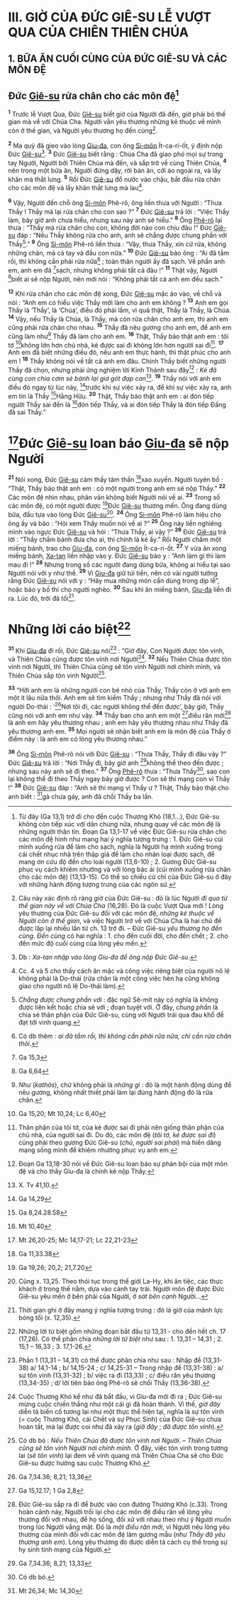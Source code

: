 # III. GIỜ CỦA ĐỨC GIÊ-SU LỄ VƯỢT QUA CỦA CHIÊN THIÊN CHÚA

## 1. BỮA ĂN CUỐI CÙNG CỦA ĐỨC GIÊ-SU VÀ CÁC MÔN ĐỆ

## Đức [Giê-su]() rửa chân cho các môn đệ[^1-a8f27c7d-c44e-4bad-bb87-0e2e6c92aa53]
<sup><b>1</b></sup> Trước lễ Vượt Qua, Đức [Giê-su]() biết giờ của Người đã đến, giờ phải bỏ thế gian mà về với Chúa Cha. Người vẫn yêu thương những kẻ thuộc về mình còn ở thế gian, và Người yêu thương họ đến cùng[^2-a8f27c7d-c44e-4bad-bb87-0e2e6c92aa53].

<sup><b>2</b></sup> Ma quỷ đã gieo vào lòng [Giu-đa](), con ông [Si-môn]() Ít-ca-ri-ốt, ý định nộp Đức [Giê-su]()[^3-a8f27c7d-c44e-4bad-bb87-0e2e6c92aa53]. <sup><b>3</b></sup> Đức [Giê-su]() biết rằng : Chúa Cha đã giao phó mọi sự trong tay Người, Người bởi Thiên Chúa mà đến, và sắp trở về cùng Thiên Chúa, <sup><b>4</b></sup> nên trong một bữa ăn, Người đứng dậy, rời bàn ăn, cởi áo ngoài ra, và lấy khăn mà thắt lưng. <sup><b>5</b></sup> Rồi Đức [Giê-su]() đổ nước vào chậu, bắt đầu rửa chân cho các môn đệ và lấy khăn thắt lưng mà lau[^4-a8f27c7d-c44e-4bad-bb87-0e2e6c92aa53].

<sup><b>6</b></sup> Vậy, Người đến chỗ ông [Si-môn]() Phê-rô, ông liền thưa với Người : “Thưa Thầy ! Thầy mà lại rửa chân cho con sao ?” <sup><b>7</b></sup> Đức [Giê-su]() trả lời : “Việc Thầy làm, bây giờ anh chưa hiểu, nhưng sau này anh sẽ hiểu.” <sup><b>8</b></sup> Ông [Phê-rô]() lại thưa : “Thầy mà rửa chân cho con, không đời nào con chịu đâu !” Đức [Giê-su]() đáp : “Nếu Thầy không rửa cho anh, anh sẽ chẳng được chung phần với Thầy[^5-a8f27c7d-c44e-4bad-bb87-0e2e6c92aa53].” <sup><b>9</b></sup> Ông [Si-môn]() Phê-rô liền thưa : “Vậy, thưa Thầy, xin cứ rửa, không những chân, mà cả tay và đầu con nữa.” <sup><b>10</b></sup> Đức [Giê-su]() bảo ông : “Ai đã tắm rồi, thì không cần phải rửa nữa[^6-a8f27c7d-c44e-4bad-bb87-0e2e6c92aa53] ; toàn thân người ấy đã sạch. Về phần anh em, anh em đã [^1@-a8f27c7d-c44e-4bad-bb87-0e2e6c92aa53]sạch, nhưng không phải tất cả đâu !” <sup><b>11</b></sup> Thật vậy, Người [^2@-a8f27c7d-c44e-4bad-bb87-0e2e6c92aa53]biết ai sẽ nộp Người, nên mới nói : “Không phải tất cả anh em đều sạch.”

<sup><b>12</b></sup> Khi rửa chân cho các môn đệ xong, Đức [Giê-su]() mặc áo vào, về chỗ và nói : “Anh em có hiểu việc Thầy mới làm cho anh em không ? <sup><b>13</b></sup> Anh em gọi Thầy là ‘Thầy’, là ‘Chúa’, điều đó phải lắm, vì quả thật, Thầy là Thầy, là Chúa. <sup><b>14</b></sup> Vậy, nếu Thầy là Chúa, là Thầy, mà còn rửa chân cho anh em, thì anh em cũng phải rửa chân cho nhau. <sup><b>15</b></sup> Thầy đã nêu gương cho anh em, để anh em cũng làm như[^7-a8f27c7d-c44e-4bad-bb87-0e2e6c92aa53] Thầy đã làm cho anh em. <sup><b>16</b></sup> Thật, Thầy bảo thật anh em : tôi tớ [^3@-a8f27c7d-c44e-4bad-bb87-0e2e6c92aa53]không lớn hơn chủ nhà, kẻ được sai đi không lớn hơn người sai đi[^8-a8f27c7d-c44e-4bad-bb87-0e2e6c92aa53]. <sup><b>17</b></sup> Anh em đã biết những điều đó, nếu anh em thực hành, thì thật phúc cho anh em ! <sup><b>18</b></sup> Thầy không nói về tất cả anh em đâu. Chính Thầy biết những người Thầy đã chọn, nhưng phải ứng nghiệm lời Kinh Thánh sau đây[^9-a8f27c7d-c44e-4bad-bb87-0e2e6c92aa53] : *Kẻ đã cùng con chia cơm sẻ bánh lại giơ gót đạp con*[^10-a8f27c7d-c44e-4bad-bb87-0e2e6c92aa53]. <sup><b>19</b></sup> Thầy nói với anh em điều đó ngay từ lúc này, [^4@-a8f27c7d-c44e-4bad-bb87-0e2e6c92aa53]trước khi sự việc xảy ra, để khi sự việc xảy ra, anh em tin là Thầy [^5@-a8f27c7d-c44e-4bad-bb87-0e2e6c92aa53]Hằng Hữu. <sup><b>20</b></sup> Thật, Thầy bảo thật anh em : ai đón tiếp người Thầy sai đến là [^6@-a8f27c7d-c44e-4bad-bb87-0e2e6c92aa53]đón tiếp Thầy, và ai đón tiếp Thầy là đón tiếp Đấng đã sai Thầy.”


# [^7@-a8f27c7d-c44e-4bad-bb87-0e2e6c92aa53]Đức [Giê-su]() loan báo [Giu-đa]() sẽ nộp Người
<sup><b>21</b></sup> Nói xong, Đức [Giê-su]() cảm thấy tâm thần [^8@-a8f27c7d-c44e-4bad-bb87-0e2e6c92aa53]xao xuyến. Người tuyên bố : “Thật, Thầy bảo thật anh em : có một người trong anh em sẽ nộp Thầy.” <sup><b>22</b></sup> Các môn đệ nhìn nhau, phân vân không biết Người nói về ai. <sup><b>23</b></sup> Trong số các môn đệ, có một người được [^9@-a8f27c7d-c44e-4bad-bb87-0e2e6c92aa53]Đức [Giê-su]() thương mến. Ông đang dùng bữa, đầu tựa vào lòng Đức [Giê-su]()[^11-a8f27c7d-c44e-4bad-bb87-0e2e6c92aa53]. <sup><b>24</b></sup> Ông [Si-môn]() Phê-rô làm hiệu cho ông ấy và bảo : “Hỏi xem Thầy muốn nói về ai ?” <sup><b>25</b></sup> Ông này liền nghiêng mình vào ngực Đức [Giê-su]() và hỏi : “Thưa Thầy, ai vậy ?” <sup><b>26</b></sup> Đức [Giê-su]() trả lời : “Thầy chấm bánh đưa cho ai, thì chính là kẻ ấy.” Rồi Người chấm một miếng bánh, trao cho [Giu-đa](), con ông [Si-môn]() Ít-ca-ri-ốt. <sup><b>27</b></sup> Y vừa ăn xong miếng bánh, [Xa-tan]() liền nhập vào y. Đức [Giê-su]() bảo y : “Anh làm gì thì làm mau đi !” <sup><b>28</b></sup> Nhưng trong số các người đang dùng bữa, không ai hiểu tại sao Người nói với y như thế. <sup><b>29</b></sup> Vì [Giu-đa]() giữ túi tiền, nên có vài người tưởng rằng Đức [Giê-su]() nói với y : “Hãy mua những món cần dùng trong dịp lễ”, hoặc bảo y bố thí cho người nghèo. <sup><b>30</b></sup> Sau khi ăn miếng bánh, [Giu-đa]() liền đi ra. Lúc đó, trời đã tối[^12-a8f27c7d-c44e-4bad-bb87-0e2e6c92aa53].


# Những lời cáo biệt[^13-a8f27c7d-c44e-4bad-bb87-0e2e6c92aa53]
<sup><b>31</b></sup> Khi [Giu-đa]() đi rồi, Đức [Giê-su]() nói[^14-a8f27c7d-c44e-4bad-bb87-0e2e6c92aa53] : “Giờ đây, Con Người được tôn vinh, và Thiên Chúa cũng được tôn vinh nơi Người[^15-a8f27c7d-c44e-4bad-bb87-0e2e6c92aa53]. <sup><b>32</b></sup> Nếu Thiên Chúa được tôn vinh nơi Người, thì Thiên Chúa cũng sẽ tôn vinh Người nơi chính mình, và Thiên Chúa sắp tôn vinh Người[^16-a8f27c7d-c44e-4bad-bb87-0e2e6c92aa53].

<sup><b>33</b></sup> “Hỡi anh em là những người con bé nhỏ của Thầy, Thầy còn ở với anh em một ít lâu nữa thôi. Anh em sẽ tìm kiếm Thầy ; nhưng như Thầy đã nói với người Do-thái : ‘[^10@-a8f27c7d-c44e-4bad-bb87-0e2e6c92aa53]Nơi tôi đi, các người không thể đến được’, bây giờ, Thầy cũng nói với anh em như vậy. <sup><b>34</b></sup> Thầy ban cho anh em một [^11@-a8f27c7d-c44e-4bad-bb87-0e2e6c92aa53]điều răn mới[^17-a8f27c7d-c44e-4bad-bb87-0e2e6c92aa53] là anh em hãy yêu thương nhau ; anh em hãy yêu thương nhau như Thầy đã yêu thương anh em. <sup><b>35</b></sup> Mọi người sẽ nhận biết anh em là môn đệ của Thầy ở điểm này : là anh em có lòng yêu thương nhau.”

<sup><b>36</b></sup> Ông [Si-môn]() Phê-rô nói với Đức [Giê-su]() : “Thưa Thầy, Thầy đi đâu vậy ?” Đức [Giê-su]() trả lời : “Nơi Thầy đi, bây giờ anh [^12@-a8f27c7d-c44e-4bad-bb87-0e2e6c92aa53]không thể theo đến được ; nhưng sau này anh sẽ đi theo.” <sup><b>37</b></sup> Ông [Phê-rô]() thưa : “Thưa Thầy[^18-a8f27c7d-c44e-4bad-bb87-0e2e6c92aa53], sao con lại không thể đi theo Thầy ngay bây giờ được ? Con sẽ thí mạng con vì Thầy !” <sup><b>38</b></sup> Đức [Giê-su]() đáp : “Anh sẽ thí mạng vì Thầy ư ? Thật, Thầy bảo thật cho anh biết : [^13@-a8f27c7d-c44e-4bad-bb87-0e2e6c92aa53]gà chưa gáy, anh đã chối Thầy ba lần.

[^1-a8f27c7d-c44e-4bad-bb87-0e2e6c92aa53]: Từ đây (Ga 13,1) trở đi cho đến cuộc Thương Khó (18,1...), Đức Giê-su không còn tiếp xúc với dân chúng nữa, nhưng quay về các môn đệ là những người thân tín. Đoạn Ga 13,1-17 về việc Đức Giê-su rửa chân cho các môn đệ hình như mang hai ý nghĩa tượng trưng : 1. Đức Giê-su cúi mình xuống rửa để làm cho sạch, nghĩa là Người hạ mình xuống trong cái chết nhục nhã trên thập giá để làm cho nhân loại được sạch, để mang ơn cứu độ đến cho loài người (13,6-10) ; 2. Gương Đức Giê-su phục vụ cách khiêm nhường và với lòng bác ái (cúi mình xuống rửa chân cho các môn đệ) (13,13-15). Có thể so chiếu cử chỉ của Đức Giê-su ở đây với những hành động tượng trưng của các ngôn sứ.
[^2-a8f27c7d-c44e-4bad-bb87-0e2e6c92aa53]: Câu này xác định rõ ràng *giờ* của Đức Giê-su : đó là lúc Người *đi qua từ thế gian này về với Chúa Cha* (16,28). Đó là cuộc Vượt Qua mới ! Lòng yêu thương của Đức Giê-su đối với các môn đệ, *những kẻ thuộc về Người còn ở thế gian*, và việc Người trở về với Chúa Cha là hai chủ đề được lặp lại nhiều lần từ ch. 13 trở đi. – Đức Giê-su *yêu thương họ đến cùng*. *Đến cùng* có hai nghĩa : 1. cho đến cuối đời, cho đến chết ; 2. cho đến mức độ cuối cùng của lòng yêu mến.
[^3-a8f27c7d-c44e-4bad-bb87-0e2e6c92aa53]: Db : *Xa-tan nhập vào lòng Giu-đa để ông nộp Đức Giê-su*.
[^4-a8f27c7d-c44e-4bad-bb87-0e2e6c92aa53]: Cc. 4 và 5 cho thấy cách ăn mặc và công việc riêng biệt của người nô lệ không phải là Do-thái (rửa chân là một công việc hèn hạ cũng không giao cho người nô lệ Do-thái làm).
[^5-a8f27c7d-c44e-4bad-bb87-0e2e6c92aa53]: *Chẳng được chung phần với* : đặc ngữ Sê-mít này có nghĩa là không được liên kết hoặc chia sẻ với ; đoạn tuyệt với. Ở đây, *chung phần* là chia sẻ thân phận của Đức Giê-su, cùng với Người trải qua đau khổ để đạt tới vinh quang.
[^6-a8f27c7d-c44e-4bad-bb87-0e2e6c92aa53]: Có db thêm : *ai đã tắm rồi, thì không cần phải rửa nữa, chỉ cần rửa chân thôi*.
[^7-a8f27c7d-c44e-4bad-bb87-0e2e6c92aa53]: *Như* (*kathôs*), chứ không phải là *những gì* : đó là một hành động dùng để nêu gương, không nhất thiết phải làm lại đúng hành động đó là rửa chân.
[^8-a8f27c7d-c44e-4bad-bb87-0e2e6c92aa53]: Thân phận của tôi tớ, của kẻ được sai đi phải nên giống thân phận của chủ nhà, của người sai đi. Do đó, các môn đệ (*tôi tớ, kẻ được sai đi*) cũng phải theo gương Đức Giê-su (*chủ*, *người sai phái*) mà hiến dâng mạng sống mình để khiêm nhường phục vụ anh em.
[^9-a8f27c7d-c44e-4bad-bb87-0e2e6c92aa53]: Đoạn Ga 13,18-30 nói về Đức Giê-su loan báo sự phản bội của một môn đệ và cho thấy Giu-đa là chính kẻ nộp Thầy.
[^10-a8f27c7d-c44e-4bad-bb87-0e2e6c92aa53]: X. Tv 41,10.
[^11-a8f27c7d-c44e-4bad-bb87-0e2e6c92aa53]: Cũng x. 13,25. Theo thói tục trong thế giới La-Hy, khi ăn tiệc, các thực khách ở trong thế nằm, dựa vào cánh tay trái. Người môn đệ được Đức Giê-su yêu mến ở bên phải của Người, ở *sát bên cạnh* Người...
[^12-a8f27c7d-c44e-4bad-bb87-0e2e6c92aa53]: Thời gian ghi ở đây mang ý nghĩa tượng trưng : đó là giờ của mãnh lực bóng tối (x. 12,35).
[^13-a8f27c7d-c44e-4bad-bb87-0e2e6c92aa53]: Những lời từ biệt gồm những đoạn bắt đầu từ 13,31 - cho đến hết ch. 17 (17,26). Có thể phân chia *những lời từ biệt* như sau : 1. 13,31 – 14,31 ; 2. 15,1 – 16,33 ; 3. 17,1-26.
[^14-a8f27c7d-c44e-4bad-bb87-0e2e6c92aa53]: Phần 1 (13,31 – 14,31) có thể được phân chia như sau : Nhập đề (13,31-38) a/ 14,1-14 ; b/ 14,15-24 ; c/ 14,25-31 – Trong nhập đề (13,31-38) : a/ sự tôn vinh (13,31-32) ; b/ việc ra đi (13,33) ; c/ điều răn yêu thương (13,34-35) ; d/ lời tiên báo ông Phê-rô sẽ chối Thầy (13,36-38).
[^15-a8f27c7d-c44e-4bad-bb87-0e2e6c92aa53]: Cuộc Thương Khó kể như đã bắt đầu, vì Giu-đa mới đi ra ; Đức Giê-su mừng cuộc chiến thắng như một cái gì đã hoàn thành. Vì thế, *giờ đây* diễn tả biến cố tương lai như một thực thể hiện tại, nghĩa là sự tôn vinh (= cuộc Thương Khó, cái Chết và sự Phục Sinh) của Đức Giê-su chưa hoàn tất, mà lại được coi như đã xảy ra (*giờ đây* ; *đã được tôn vinh*).
[^16-a8f27c7d-c44e-4bad-bb87-0e2e6c92aa53]: Có db bỏ : *Nếu Thiên Chúa đã được tôn vinh nơi Người*. – *Thiên Chúa cũng sẽ tôn vinh Người nơi chính mình*. Ở đây, việc tôn vinh trong tương lai (*sẽ tôn vinh*) lại đem về vinh quang mà Thiên Chúa Cha sẽ cho Đức Giê-su được hưởng sau cuộc Thương Khó.
[^17-a8f27c7d-c44e-4bad-bb87-0e2e6c92aa53]: Đức Giê-su sắp ra đi để bước vào con đường Thương Khó (c.33). Trong hoàn cảnh này, Người trối lại cho các môn đệ điều răn về lòng yêu thương đối với nhau, để họ sống, đối xử với nhau theo như ý Người muốn trong lúc Người vắng mặt. Đó là *một điều răn mới*, vì Người nêu lòng yêu thương của mình đối với các môn đệ làm gương mẫu (*như Thầy đã yêu thương anh em*). Lòng yêu thương đó được diễn tả cách cụ thể trong sự hy sinh tính mạng của Người.
[^18-a8f27c7d-c44e-4bad-bb87-0e2e6c92aa53]: Có db bỏ.
[^1@-a8f27c7d-c44e-4bad-bb87-0e2e6c92aa53]: Ga 15,3
[^2@-a8f27c7d-c44e-4bad-bb87-0e2e6c92aa53]: Ga 6,64
[^3@-a8f27c7d-c44e-4bad-bb87-0e2e6c92aa53]: Ga 15,20; Mt 10,24; Lc 6,40
[^4@-a8f27c7d-c44e-4bad-bb87-0e2e6c92aa53]: Ga 14,29
[^5@-a8f27c7d-c44e-4bad-bb87-0e2e6c92aa53]: Ga 8,24.28.58
[^6@-a8f27c7d-c44e-4bad-bb87-0e2e6c92aa53]: Mt 10,40
[^7@-a8f27c7d-c44e-4bad-bb87-0e2e6c92aa53]: Mt 26,20-25; Mc 14,17-21; Lc 22,21-23
[^8@-a8f27c7d-c44e-4bad-bb87-0e2e6c92aa53]: Ga 11,33.38
[^9@-a8f27c7d-c44e-4bad-bb87-0e2e6c92aa53]: Ga 19,26; 20,2; 21,7.20
[^10@-a8f27c7d-c44e-4bad-bb87-0e2e6c92aa53]: Ga 7,34.36; 8,21; 13,36
[^11@-a8f27c7d-c44e-4bad-bb87-0e2e6c92aa53]: Ga 15,12.17; 1 Ga 2,8
[^12@-a8f27c7d-c44e-4bad-bb87-0e2e6c92aa53]: Ga 7,34.36; 8,21; 13,33
[^13@-a8f27c7d-c44e-4bad-bb87-0e2e6c92aa53]: Mt 26,34; Mc 14,30